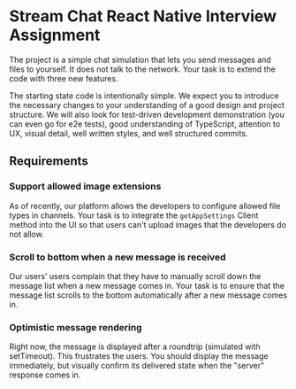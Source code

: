# Stream Chat React Native Interview Assignment
The project is a simple chat simulation that lets you send messages and files to yourself. It does not talk to the network. Your task is to extend the code with three new features. 

The starting state code is intentionally simple. We expect you to introduce the necessary changes to your understanding of a good design and project structure. 
We will also look for test-driven development demonstration (you can even go for e2e tests), good understanding of TypeScript, attention to UX, visual detail, well written styles, and well structured commits. 

## Requirements

### Support allowed image extensions
As of recently, our platform allows the developers to configure allowed file types in channels. 
Your task is to integrate the `getAppSettings` Client method into the UI so that users can't upload images that the developers do not allow. 

### Scroll to bottom when a new message is received
Our users' users complain that they have to manually scroll down the message list when a new message comes in. 
Your task is to ensure that the message list scrolls to the bottom automatically after a new message comes in.

### Optimistic message rendering
Right now, the message is displayed after a roundtrip (simulated with setTimeout). This frustrates the users. You should display the message immediately, 
but visually confirm its delivered state when the "server" response comes in. 
